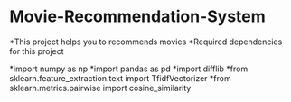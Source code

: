 # Movie-Recommendation-System
*This project helps you to recommends movies 
*Required dependencies for this project

*import numpy as np
*import pandas as pd
*import difflib
*from sklearn.feature_extraction.text import TfidfVectorizer
*from sklearn.metrics.pairwise import cosine_similarity
